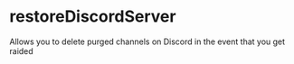 # restoreDiscordServer
Allows you to delete purged channels on Discord in the event that you get raided
